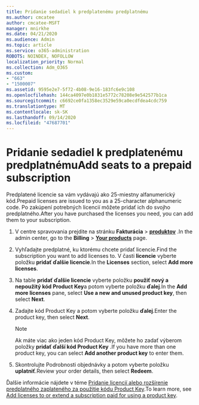 ```yaml
---
title: Pridanie sedadiel k predplatenému predplatnému
ms.author: cmcatee
author: cmcatee-MSFT
manager: mnirkhe
ms.date: 04/21/2020
ms.audience: Admin
ms.topic: article
ms.service: o365-administration
ROBOTS: NOINDEX, NOFOLLOW
localization_priority: Normal
ms.collection: Adm_O365
ms.custom:
- "663"
- "1500007"
ms.assetid: 9595e2e7-5f72-4b08-9e16-183fc6e9c108
ms.openlocfilehash: 144ca4097e0b1831e5772c78208e9e542577b1ca
ms.sourcegitcommit: c6692ce0fa1358ec3529e59ca0ecdfdea4cdc759
ms.translationtype: MT
ms.contentlocale: sk-SK
ms.lasthandoff: 09/14/2020
ms.locfileid: "47687701"
---
```

# <a name="add-seats-to-a-prepaid-subscription"></a><span data-ttu-id="869f8-102">Pridanie sedadiel k predplatenému predplatnému</span><span class="sxs-lookup"><span data-stu-id="869f8-102">Add seats to a prepaid subscription</span></span>

<span data-ttu-id="869f8-103">Predplatené licencie sa vám vydávajú ako 25-miestny alfanumerický kód.</span><span class="sxs-lookup"><span data-stu-id="869f8-103">Prepaid licenses are issued to you as a 25-character alphanumeric code.</span></span> <span data-ttu-id="869f8-104">Po zakúpení potrebných licencií môžete pridať ich do svojho predplatného.</span><span class="sxs-lookup"><span data-stu-id="869f8-104">After you have purchased the licenses you need, you can add them to your subscription.</span></span> 

1. <span data-ttu-id="869f8-105">V centre spravovania prejdite na stránku **Fakturácia**  >  **[produktov](https://go.microsoft.com/fwlink/p/?linkid=842054)** .</span><span class="sxs-lookup"><span data-stu-id="869f8-105">In the admin center, go to the **Billing** > **[Your products](https://go.microsoft.com/fwlink/p/?linkid=842054)** page.</span></span>

2. <span data-ttu-id="869f8-106">Vyhľadajte predplatné, ku ktorému chcete pridať licencie.</span><span class="sxs-lookup"><span data-stu-id="869f8-106">Find the subscription you want to add licenses to.</span></span> <span data-ttu-id="869f8-107">V časti **licencie** vyberte položku **pridať ďalšie licencie**.</span><span class="sxs-lookup"><span data-stu-id="869f8-107">In the **Licenses** section, select **Add more licenses**.</span></span>

3. <span data-ttu-id="869f8-108">Na table **pridať ďalšie licencie** vyberte položku **použiť nový a nepoužitý kód Product Key**a potom vyberte položku **ďalej**.</span><span class="sxs-lookup"><span data-stu-id="869f8-108">In the **Add more licenses** pane, select **Use a new and unused product key**, then select **Next**.</span></span>

4. <span data-ttu-id="869f8-109">Zadajte kód Product Key a potom vyberte položku **ďalej**.</span><span class="sxs-lookup"><span data-stu-id="869f8-109">Enter the product key, then select **Next**.</span></span>

    > [!NOTE]
    > <span data-ttu-id="869f8-110">Ak máte viac ako jeden kód Product Key, môžete ho zadať výberom položky **pridať ďalší kód Product Key** .</span><span class="sxs-lookup"><span data-stu-id="869f8-110">If you have more than one product key, you can select **Add another product key** to enter them.</span></span>

5. <span data-ttu-id="869f8-111">Skontrolujte Podrobnosti objednávky a potom vyberte položku **uplatniť**.</span><span class="sxs-lookup"><span data-stu-id="869f8-111">Review your order details, then select **Redeem**.</span></span>

<span data-ttu-id="869f8-112">Ďalšie informácie nájdete v téme [Pridanie licencií alebo rozšírenie predplatného zaplateného za použitie kódu Product Key](https://docs.microsoft.com/microsoft-365/commerce/licenses/add-licenses-using-product-key).</span><span class="sxs-lookup"><span data-stu-id="869f8-112">To learn more, see [Add licenses to or extend a subscription paid for using a product key](https://docs.microsoft.com/microsoft-365/commerce/licenses/add-licenses-using-product-key).</span></span>